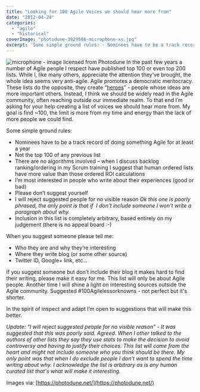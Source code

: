 ```yaml
---
title: "Looking for 100 Agile Voices we should hear more from"
date: "2012-04-24"
categories: 
  - "agile"
  - "historical"
coverImage: "photodune-3929586-microphone-xs.jpg"
excerpt: 'Some simple ground rules: - Nominees have to be a track record of doing something Agile'
---
```


![microphone - image licensed from Photodune](src/content/blog/looking-for-100-agile-voices-we-should-hear-more-from/images/photodune-3929586-microphone-xs.jpg) In the past few years a number of Agile people I respect have published top 100 or even top 200 lists. While I, like many others, appreciate the attention they’ve brought, the whole idea seems very anti-agile. Agile promotes a democratic meritocracy. These lists do the opposite, they create “[heroes](/blog/agile-gurus-or-thought-leaders)” - people whose ideas are more important others. Instead, I think we should be widely read in the Agile community, often reaching outside our immediate realm. To that end I’m asking for your help creating a list of voices we should hear more from. My goal is find ~100, the limit is more from my time and energy than the lack of more people we could find.

Some simple ground rules:

- Nominees have to be a track record of doing something Agile for at least a year
- Not the top 100 of any previous list
- There are no algorithms involved – when I discuss backlog ranking/ordering in my Scrum training I suggest that human ordered lists have more value than those ordered ROI calculations
- I’m most interested in people who write about their experiences (good or bad)
- Please don’t suggest yourself
- I will reject suggested people for no visible reason _Ok this one is poorly phrased, the only point is that if  I don't include someone I won't write a paragraph about why._
- Inclusion in this list is completely arbitrary, based entirely on my judgement (there is no appeal board :-)

When you suggest someone please tell me:

- Who they are and why they’re interesting
- Where they write blog (or some other source)
- Twitter ID, Google+ link, etc…

If you suggest someone but don’t include their blog it makes hard to find their writing, please make it easy for me. This list will only be about Agile people. Another time I will shine a light on interesting sources outside the Agile community. Suggested #100Agilelessorknowns - not perfect but it's shorter.

In the spirit of inspect and adapt I’m open to suggestions that will make this better.

_Update: "I will reject suggested people for no visible reason" - It was suggested that this was poorly said. Agreed. When I other talked to the authors of other lists they say they use stats to make the decision to avoid controversy and having to justify their choices. This list will come from the heart and might not include someone who you think should be there. My only point was that when I do exclude people I don't want to spend the time writing about why. I acknowledge the list is arbitrary as is any human curated list that's what will make it interesting._

Images via: [https://photodune.net/](https://photodune.net/)
